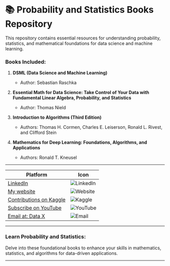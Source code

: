 # 📚 Probability and Statistics Books Repository  

This repository contains essential resources for understanding probability, statistics, and mathematical foundations for data science and machine learning.  

### Books Included:  

1. **DSML (Data Science and Machine Learning)**  
   - Author: Sebastian Raschka  

2. **Essential Math for Data Science: Take Control of Your Data with Fundamental Linear Algebra, Probability, and Statistics**  
   - Author: Thomas Nield  

3. **Introduction to Algorithms (Third Edition)**  
   - Authors: Thomas H. Cormen, Charles E. Leiserson, Ronald L. Rivest, and Clifford Stein  

4. **Mathematics for Deep Learning: Foundations, Algorithms, and Applications**  
   - Authors: Ronald T. Kneusel  

---  

| Platform               | Icon                                                                                 |
|------------------------|--------------------------------------------------------------------------------------|
| [LinkedIn ](https://www.linkedin.com/in/rajaahmedalikhan)   | ![LinkedIn](https://img.shields.io/badge/-LinkedIn-0077B5?logo=linkedin&logoColor=white)   |
| [My website ](https://dataxofficial.com)         | ![Website](https://img.shields.io/badge/-Website-FF6600?logo=web&logoColor=white)         |
| [Contributions on Kaggle ](https://www.kaggle.com/datascientist97) | ![Kaggle](https://img.shields.io/badge/-Kaggle-20BEFF?logo=kaggle&logoColor=white)      |
| [Subscribe on YouTube ](https://www.youtube.com/@datax_official) | ![YouTube](https://img.shields.io/badge/-YouTube-FF0000?logo=youtube&logoColor=white) |
| [Email at: Data X](mailto:datascientist097@gmail.com)     | ![Email](https://img.shields.io/badge/-Email-D14836?logo=gmail&logoColor=white)          |  

---  

### Learn Probability and Statistics:  
Delve into these foundational books to enhance your skills in mathematics, statistics, and algorithms for data-driven applications.

---
